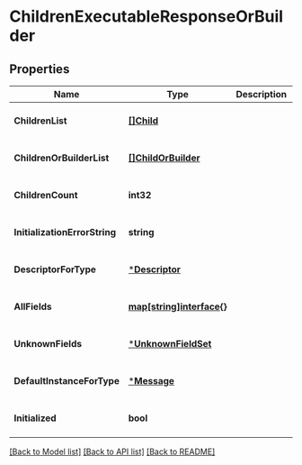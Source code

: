 # ChildrenExecutableResponseOrBuilder

## Properties
Name | Type | Description | Notes
------------ | ------------- | ------------- | -------------
**ChildrenList** | [**[]Child**](Child.md) |  | [optional] [default to null]
**ChildrenOrBuilderList** | [**[]ChildOrBuilder**](ChildOrBuilder.md) |  | [optional] [default to null]
**ChildrenCount** | **int32** |  | [optional] [default to null]
**InitializationErrorString** | **string** |  | [optional] [default to null]
**DescriptorForType** | [***Descriptor**](Descriptor.md) |  | [optional] [default to null]
**AllFields** | [**map[string]interface{}**](interface{}.md) |  | [optional] [default to null]
**UnknownFields** | [***UnknownFieldSet**](UnknownFieldSet.md) |  | [optional] [default to null]
**DefaultInstanceForType** | [***Message**](Message.md) |  | [optional] [default to null]
**Initialized** | **bool** |  | [optional] [default to null]

[[Back to Model list]](../README.md#documentation-for-models) [[Back to API list]](../README.md#documentation-for-api-endpoints) [[Back to README]](../README.md)

